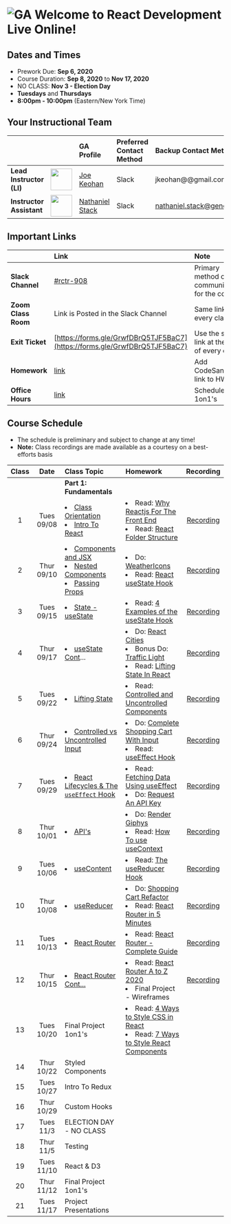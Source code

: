 # ![GA](https://ga-dash.s3.amazonaws.com/production/assets/logo-9f88ae6c9c3871690e33280fcf557f33.png) Welcome to React Development Live Online!

## Dates and Times

* Prework Due: **Sep 6, 2020**
* Course Duration: **Sep 8, 2020** to **Nov 17, 2020**
* NO CLASS: **Nov 3 - Election Day**
* **Tuesdays** and **Thursdays**
* **8:00pm - 10:00pm** (Eastern/New York Time)


## Your Instructional Team

| | | GA Profile | Preferred Contact Method | Backup Contact Method |
| :--- | :--- | :--- | :--- | :--- |
| **Lead Instructor (LI)** | <img src="https://i.imgur.com/QYb5xoN.png" height="50"> | [Joe Keohan](https://generalassemb.ly/instructors/joe-keohan/7866) | Slack | jkeohan@@gmail.com|
| **Instructor Assistant** | <img src="https://i.imgur.com/FmcnxV4.png" height="50"> |[Nathaniel Stack](https://generalassemb.ly/instructors/nathaniel-stack/22752) | Slack | nathaniel.stack@generalassemb.ly|


## Important Links

| | Link | Note | 
| :--- | :--- | :--- |
| **Slack Channel** | [#rctr-908](https://app.slack.com/client/T012XUE92MS/C018MSYQXNW) | Primary method of communication for the course |
| **Zoom Class Room** | Link is Posted in the Slack Channel | Same link every class! |
| **Exit Ticket** | [https://forms.gle/GrwfDBrQ5TJF5BaC7](https://forms.gle/GrwfDBrQ5TJF5BaC7) | Use the same link at the end of every class! |
| **Homework** | [link](https://docs.google.com/spreadsheets/d/1eSarapMxitSh8sQtaKJ3sVB8BtsPjVVyrd155zANSyo/edit#gid=566709901) | Add CodeSandbox link to HW |
| **Office Hours** | [link](https://docs.google.com/spreadsheets/d/1eSarapMxitSh8sQtaKJ3sVB8BtsPjVVyrd155zANSyo/edit#gid=1977257351) | Schedule 1on1's |


## Course Schedule

* The schedule is preliminary and subject to change at any time!
* **Note:** Class recordings are made available as a courtesy on a best-efforts basis

| Class | Date | Class Topic | Homework | Recording |
| :---: | :---: | :--- | :--- | :---: |
||| **Part 1: Fundamentals** |
| 1  | Tues 09/08 | <li>[Class Orientation](https://git.generalassemb.ly/jkeohan/rctr-9-8-20/blob/master/w01d01/orientation.md)</li><li>[Intro To React](https://git.generalassemb.ly/jkeohan/rctr-9-8-20/blob/master/w01d01/intro-to-react.md)</li> | <li>Read: [Why Reactjs For The Front End](https://www.cloudways.com/blog/why-reactjs-for-front-end/)</li><li>Read: [React Folder Structure](https://www.robinwieruch.de/react-folder-structure?utm_campaign=Robin%20Wieruch%20-%20A%20Developer%27s%20Newsletter&utm_medium=email&utm_source=Revue%20newsletter)</li>|[Recording](https://generalassembly.zoom.us/rec/share/MdqhYLEwER0r4EvWFxWeXp6P6cliqKJc6abzBbK9kQnao-ow971z3nB-1dCQxnk9.KVpI1j7O0_pzp7H4?startTime=1599608921000) |
| 2  | Thur 09/10 | <li>[Components and JSX](https://git.generalassemb.ly/jkeohan/rctr-9-8-20/blob/master/w01d02/components-and-jsx.md)</li><li>[Nested Components](https://git.generalassemb.ly/jkeohan/rctr-9-8-20/blob/master/w01d02/nested-compnents.md)</li><li>[Passing Props](https://git.generalassemb.ly/jkeohan/rctr-9-8-20/blob/master/w01d02/passing-props.md)</li> | <li>Do: [WeatherIcons](https://git.generalassemb.ly/jkeohan/rctr-9-8-20/blob/master/homework/w01/weatherIcons.md)</li>  <li>Read: [React useState Hook](https://www.robinwieruch.de/react-usestate-hook)</li> | [Recording](https://generalassembly.zoom.us/rec/share/PtaV2bZTQjD3Zkw_bMMyytyY3AURo8Xwi8U3Jhm2AwcFndjmClYM--15KE0h-qCb._k1ko5qwBak30WbV?startTime=1599782004000) |
| 3  | Tues 09/15 |  <li>[State - useState](https://git.generalassemb.ly/jkeohan/rctr-9-8-20/blob/master/w02d03/intro-to-state.md)</li> | <li>Read: [4 Examples of the useState Hook](https://daveceddia.com/usestate-hook-examples/)</li> | [Recording](https://generalassembly.zoom.us/rec/share/PRoIYrZJohbp755S50NQk2kePQGWfb5pjFk3SCLoRPzVUaxzbwyBZofH7rCjpMyv.Fjw4abzlKWRuORmb?startTime=1600213914000) |
| 4  | Thur 09/17 | <li>[useState Cont](https://git.generalassemb.ly/jkeohan/rctr-9-8-20/blob/master/w02d04/intro-to-state-cont.md)...</li> | <li>Do: [React Cities](https://git.generalassemb.ly/jkeohan/rctr-9-8-20/blob/master/homework/w02/react_cities.md) <li>Bonus Do: [Traffic Light](https://git.generalassemb.ly/jkeohan/rctr-9-8-20/blob/master/homework/w02/traffic_light.md)</li><li>Read: [Lifting State In React](https://www.robinwieruch.de/react-lift-state)</li> | [Recording](https://generalassembly.zoom.us/rec/share/j6fjDKu9y1H4aEhzblwfKKg1oaMl6lFLgYSdPckilrcd4nlm-t3mlxlN8eYigRQ.YC9TkXydfmfWrJWx?startTime=1600386266000) |
| 5  | Tues 09/22 | <li>[Lifting State](https://git.generalassemb.ly/jkeohan/rctr-9-8-20/blob/master/w03d05/lifting-state.md)</li>  | <li>Read: [Controlled and Uncontrolled Components](https://medium.com/tech-tajawal/controlled-and-uncontrolled-components-in-react-6d5f260b46dd)</li> | [Recording](https://generalassembly.zoom.us/rec/play/GUHvPmYgOG5uV5gKe1BcizwShT9vztvKoL3x7wnqhePX86FTcdyLaOqOf7rQWKtgocnyeeMhoKQstmtU.spvY7DQ9kWwBoDqA?autoplay=true&startTime=1600818885000) |
| 6  | Thur 09/24 | <li>[Controlled vs Uncontrolled Input](https://git.generalassemb.ly/jkeohan/rctr-9-8-20/blob/master/w03d06/controlled-uncontrolled-forms.md)</li> |  <li>Do: [Complete Shopping Cart With Input](https://git.generalassemb.ly/jkeohan/rctr-9-8-20/blob/master/labs/w03d06/shoppingCart_with_input.md)</li><li>Read: [useEffect Hook](https://www.robinwieruch.de/react-hooks)</li> | [Recording](https://generalassembly.zoom.us/rec/share/LbWlrLT8STpExSbPN-Cpw2hUQZuTe8K1BlXd4peLhksz25LxUc9N_loou7ffaOE.QfSvk3Hb403976bv?startTime=1600991514000)| |
| 7  | Tues 09/29 | <li>[React Lifecycles & The `useEffect` Hook](https://git.generalassemb.ly/jkeohan/rctr-9-8-20/blob/master/w04d07/intro-to-the-component.lfiecycle.md)</li> | <li>Read: [Fetching Data Using useEffect](https://www.robinwieruch.de/react-hooks-fetch-data)</li><li>Do: [Request An API Key](http://www.omdbapi.com/apikey.aspx)</li> | [Recording](https://generalassembly.zoom.us/rec/share/QBj8NYAzoHrMiDhSSd6ClH2doXq3RQssPSJBhXfSjw-lOwbGQnhUKvlnWv8IMzug.CAJhp51t6Qb4HhHC?startTime=1601423626000) |
| 8  | Thur 10/01 | <li>[API's](https://git.generalassemb.ly/jkeohan/rctr-9-8-20/blob/master/w04d08/intro-to-fetching-data.md)</li> |<li>Do: [Render Giphys](https://git.generalassemb.ly/jkeohan/rctr-9-8-20/blob/master/homework/w04/giphy.md)</li><li>Read: [How To use useContext](https://www.robinwieruch.de/react-usecontext-hook) | [Recording](https://generalassembly.zoom.us/rec/share/wl9ZmUS0do4AQMWxOK9BoUx9yirBbn-DRo0PxQp1yeu9McZBBuZjbuKFy1VDfQPw.mdA1p6XRMxcus-4M?startTime=1601596213000) |
| 9  | Tues 10/06 | <li>[useContent](https://git.generalassemb.ly/jkeohan/rctr-9-8-20/blob/master/w05d09/intro-to-useContent.md)</li> | <li>Read: [The useReducer Hook](https://www.robinwieruch.de/react-usereducer-hook)</li>  | [Recording](https://generalassembly.zoom.us/rec/share/ZjDAagWyQrdHnmYC0OwpTFDxGD1e7Wo3eq6PbGTBJvsdDZNEyx1QvOTftrncnxR_.HeoCENWbXtVB2z3u?startTime=1602028435000) |
| 10  | Thur 10/08 | <li>[useReducer](https://git.generalassemb.ly/jkeohan/rctr-9-8-20/blob/master/w05d10/intro-to-useReducer.md)</li> | <li>Do: [Shopping Cart Refactor](https://git.generalassemb.ly/jkeohan/rctr-9-8-20/blob/master/homework/w05/shopping-cart-refactor.md)</li><li>Read: [React Router in 5 Minutes](https://www.freecodecamp.org/news/react-router-in-5-minutes/)  | [Recording](https://generalassembly.zoom.us/rec/share/5QhdSqNbkVmHx0jt3-fXXYmdJBfs7wjwc-lFqyE8MJC92t40Wxkldtr11Ex2LeNK.0N7VTCOhmI-L-Fsu?startTime=1602201685000) |
| 11  | Tues 10/13 | <li>[React Router](https://git.generalassemb.ly/jkeohan/rctr-9-8-20/blob/master/w06d11/intro-to-react-router-part1.md)</li>  | <li>Read: [React Router - Complete Guide](https://www.sitepoint.com/react-router-complete-guide/)</li> | [Recording](https://generalassembly.zoom.us/rec/share/1_tq6Ywbiurrqd1DORkjkbuBXoGAmjW6bSSZPCsgxJgPN1RzjfiAxwNCAmAXMiWL.glzdtWs5MKPvwhJ6?startTime=1602632862000) |
| 12  | Thur 10/15 | <li>[React Router Cont...](https://git.generalassemb.ly/jkeohan/rctr-9-8-20/blob/master/w06d12/intro-to-react-router-part2.md)</li> | <li>Read: [React Router A to Z 2020](https://medium.com/@SakibAdnan/react-router-a-to-z-2020-11310fb2e74a)</li><li>Final Project - Wireframes</li> | [Recording](https://generalassembly.zoom.us/rec/share/Q2_T8KDx5yFop9wualOo6xF3rqIpV3sLBxUPK9QjHUiZbSZTRrN6Tt2_V_1mrhq7.7gwONKRz_fWBGnPw?startTime=1602806152000) |
| 13  | Tues 10/20|  Final Project 1on1's | <li>Read: [4 Ways to Style CSS in React](https://www.robinwieruch.de/react-css-styling)</li><li>Read: [7 Ways to Style React Components](https://www.sitepoint.com/react-components-styling-options/)</li>  |  |
| 14  | Thur 10/22 |Styled Components |  |  |
| 15  | Tues 10/27 | Intro To Redux  |  |  |
| 16  | Thur 10/29 | Custom Hooks |  |  |
| 17  | Tues 11/3 | ELECTION DAY - NO CLASS |  |  |
| 18  | Thur 11/5 | Testing   |  |  |
| 19  | Tues 11/10 | React & D3 |  |  |
| 20  | Thur 11/12 | Final Project 1on1's |  |  |
| 21  | Tues 11/17 | Project Presentations |  |  |
